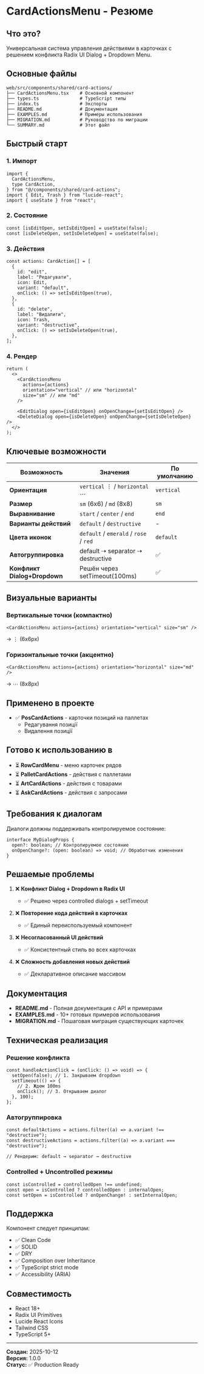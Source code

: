 # CardActionsMenu - Резюме

## Что это?

Универсальная система управления действиями в карточках с решением конфликта Radix UI Dialog + Dropdown Menu.

## Основные файлы

```
web/src/components/shared/card-actions/
├── CardActionsMenu.tsx    # Основной компонент
├── types.ts               # TypeScript типы
├── index.ts               # Экспорты
├── README.md              # Документация
├── EXAMPLES.md            # Примеры использования
├── MIGRATION.md           # Руководство по миграции
└── SUMMARY.md             # Этот файл
```

## Быстрый старт

### 1. Импорт

```tsx
import {
  CardActionsMenu,
  type CardAction,
} from "@/components/shared/card-actions";
import { Edit, Trash } from "lucide-react";
import { useState } from "react";
```

### 2. Состояние

```tsx
const [isEditOpen, setIsEditOpen] = useState(false);
const [isDeleteOpen, setIsDeleteOpen] = useState(false);
```

### 3. Действия

```tsx
const actions: CardAction[] = [
  {
    id: "edit",
    label: "Редагувати",
    icon: Edit,
    variant: "default",
    onClick: () => setIsEditOpen(true),
  },
  {
    id: "delete",
    label: "Видалити",
    icon: Trash,
    variant: "destructive",
    onClick: () => setIsDeleteOpen(true),
  },
];
```

### 4. Рендер

```tsx
return (
  <>
    <CardActionsMenu
      actions={actions}
      orientation="vertical" // или "horizontal"
      size="sm" // или "md"
    />

    <EditDialog open={isEditOpen} onOpenChange={setIsEditOpen} />
    <DeleteDialog open={isDeleteOpen} onOpenChange={setIsDeleteOpen} />
  </>
);
```

## Ключевые возможности

| Возможность                  | Значения                               | По умолчанию |
| ---------------------------- | -------------------------------------- | ------------ |
| **Ориентация**               | `vertical` ⋮ / `horizontal` ⋯          | `vertical`   |
| **Размер**                   | `sm` (6x6) / `md` (8x8)                | `sm`         |
| **Выравнивание**             | `start` / `center` / `end`             | `end`        |
| **Варианты действий**        | `default` / `destructive`              | -            |
| **Цвета иконок**             | `default` / `emerald` / `rose` / `red` | `default`    |
| **Автогруппировка**          | default ⇢ separator ⇢ destructive      | ✅           |
| **Конфликт Dialog+Dropdown** | Решён через setTimeout(100ms)          | ✅           |

## Визуальные варианты

### Вертикальные точки (компактно)

```tsx
<CardActionsMenu actions={actions} orientation="vertical" size="sm" />
```

→ ⋮ (6x6px)

### Горизонтальные точки (акцентно)

```tsx
<CardActionsMenu actions={actions} orientation="horizontal" size="md" />
```

→ ⋯ (8x8px)

## Применено в проекте

- ✅ **PosCardActions** - карточки позиций на паллетах
  - Редагування позиції
  - Видалення позиції

## Готово к использованию в

- ⏳ **RowCardMenu** - меню карточек рядов
- ⏳ **PalletCardActions** - действия с паллетами
- ⏳ **ArtCardActions** - действия с товарами
- ⏳ **AskCardActions** - действия с запросами

## Требования к диалогам

Диалоги должны поддерживать контролируемое состояние:

```tsx
interface MyDialogProps {
  open?: boolean; // Контролируемое состояние
  onOpenChange?: (open: boolean) => void; // Обработчик изменения
}
```

## Решаемые проблемы

1. ❌ **Конфликт Dialog + Dropdown в Radix UI**
   - ✅ Решено через controlled dialogs + setTimeout

2. ❌ **Повторение кода действий в карточках**
   - ✅ Единый переиспользуемый компонент

3. ❌ **Несогласованный UI действий**
   - ✅ Консистентный стиль во всех карточках

4. ❌ **Сложность добавления новых действий**
   - ✅ Декларативное описание массивом

## Документация

- **README.md** - Полная документация с API и примерами
- **EXAMPLES.md** - 10+ готовых примеров использования
- **MIGRATION.md** - Пошаговая миграция существующих карточек

## Техническая реализация

### Решение конфликта

```tsx
const handleActionClick = (onClick: () => void) => {
  setOpen(false); // 1. Закрываем dropdown
  setTimeout(() => {
    // 2. Ждем 100ms
    onClick(); // 3. Открываем диалог
  }, 100);
};
```

### Автогруппировка

```tsx
const defaultActions = actions.filter((a) => a.variant !== "destructive");
const destructiveActions = actions.filter((a) => a.variant === "destructive");

// Рендерим: default → separator → destructive
```

### Controlled + Uncontrolled режимы

```tsx
const isControlled = controlledOpen !== undefined;
const open = isControlled ? controlledOpen : internalOpen;
const setOpen = isControlled ? onOpenChange! : setInternalOpen;
```

## Поддержка

Компонент следует принципам:

- ✅ Clean Code
- ✅ SOLID
- ✅ DRY
- ✅ Composition over Inheritance
- ✅ TypeScript strict mode
- ✅ Accessibility (ARIA)

## Совместимость

- React 18+
- Radix UI Primitives
- Lucide React Icons
- Tailwind CSS
- TypeScript 5+

---

**Создан:** 2025-10-12  
**Версия:** 1.0.0  
**Статус:** ✅ Production Ready
